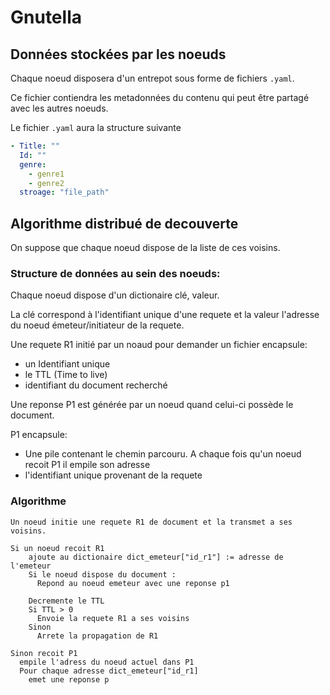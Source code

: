 # Gnutella 

## Données stockées par les noeuds
Chaque noeud disposera d'un entrepot sous forme de fichiers `.yaml`.

Ce fichier contiendra les metadonnées du contenu qui peut être partagé avec les autres noeuds.

Le fichier `.yaml` aura la structure suivante 

```yaml
- Title: ""
  Id: ""
  genre:
    - genre1
    - genre2
  stroage: "file_path"
```

## Algorithme distribué de decouverte 

On suppose que chaque noeud dispose de la liste de ces voisins.

### Structure de données au sein des noeuds:
Chaque noeud dispose d'un dictionaire clé, valeur. 

La clé correspond à l'identifiant unique d'une requete et la valeur l'adresse du noeud émeteur/initiateur de la requete. 

Une requete R1 initié par un noaud pour demander un fichier encapsule:
 - un Identifiant unique
 - le TTL (Time to live)
 - identifiant du document recherché

Une reponse P1 est générée par un noeud quand celui-ci possède le document.

P1 encapsule:
 - Une pile contenant le chemin parcouru. A chaque fois qu'un noeud recoit P1 il empile son adresse
 - l'identifiant unique provenant de la requete

### Algorithme
```
Un noeud initie une requete R1 de document et la transmet a ses voisins.
```

```
Si un noeud recoit R1 
    ajoute au dictionaire dict_emeteur["id_r1"] := adresse de l'emeteur
    Si le noeud dispose du document :
      Repond au noeud emeteur avec une reponse p1

    Decremente le TTL 
    Si TTL > 0
      Envoie la requete R1 a ses voisins
    Sinon 
      Arrete la propagation de R1

Sinon recoit P1
  empile l'adress du noeud actuel dans P1
  Pour chaque adresse dict_emeteur["id_r1]
    emet une reponse p

```